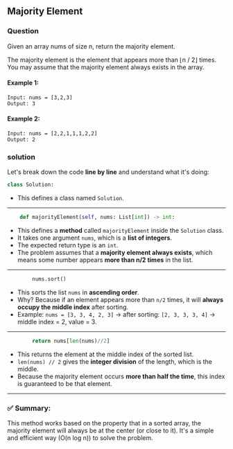 ## Majority Element

### Question 
   Given an array nums of size n, return the majority element.

   The majority element is the element that appears more than ⌊n / 2⌋ times. You may assume that the majority element always exists in the array.

 

#### Example 1:

    Input: nums = [3,2,3]
    Output: 3
#### Example 2:

    Input: nums = [2,2,1,1,1,2,2]
    Output: 2
 
### solution 


  Let's break down the code **line by line** and understand what it's doing:

```python
class Solution:
```

* This defines a class named `Solution`.
 
---

```python
    def majorityElement(self, nums: List[int]) -> int:
```

* This defines a **method** called `majorityElement` inside the `Solution` class.
* It takes one argument `nums`, which is a **list of integers**.
* The expected return type is an `int`.
* The problem assumes that a **majority element always exists**, which means some number appears **more than n/2 times** in the list.

---

```python
        nums.sort()
```

* This sorts the list `nums` in **ascending order**.
* Why? Because if an element appears more than `n/2` times, it will **always occupy the middle index** after sorting.
* Example: `nums = [3, 3, 4, 2, 3]` → after sorting: `[2, 3, 3, 3, 4]` → middle index = 2, value = 3.

---

```python
        return nums[len(nums)//2]
```

* This returns the element at the middle index of the sorted list.
* `len(nums) // 2` gives the **integer division** of the length, which is the middle.
* Because the majority element occurs **more than half the time**, this index is guaranteed to be that element.

---

### ✅ Summary:

This method works based on the property that in a sorted array, the majority element will always be at the center (or close to it). It's a simple and efficient way (O(n log n)) to solve the problem.

 